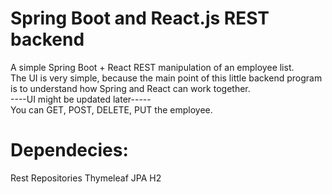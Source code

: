 # Spring Boot and React.js REST backend
A simple Spring Boot + React REST manipulation of an employee list.
<br>The UI is very simple, because the main point of this little backend program is to understand how Spring and React can work together.
<br> ----UI might be updated later-----
<br>You can GET, POST, DELETE, PUT the employee.

# Dependecies:
 Rest Repositories
 Thymeleaf
 JPA
 H2
